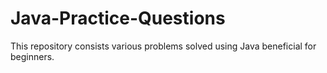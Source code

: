 # Java-Practice-Questions
This repository consists various problems solved using Java beneficial for beginners.
